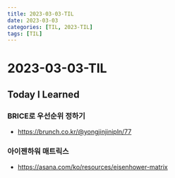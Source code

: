 ```yaml
---
title: 2023-03-03-TIL
date: 2023-03-03
categories: [TIL, 2023-TIL]
tags: [TIL]
---
```


# 2023-03-03-TIL

## Today I Learned

### BRICE로 우선순위 정하기

- https://brunch.co.kr/@yongjinjinipln/77

### 아이젠하워 매트릭스

- https://asana.com/ko/resources/eisenhower-matrix